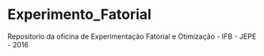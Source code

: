 # Experimento_Fatorial
Repositorio da oficina de Experimentação Fatorial e Otimização - IFB - JEPE - 2016
